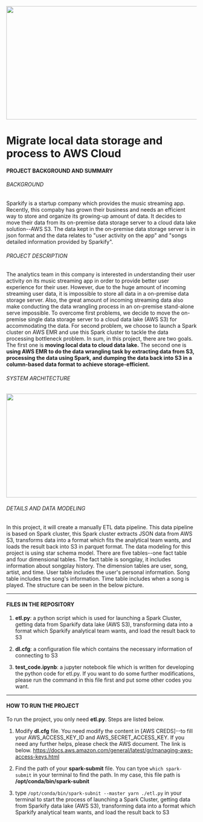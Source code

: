 <p align="center">
  <img width="750" height="300" src="https://github.com/ChunYen-Chang/Migrate-Local-Data-Storage-and-Process-to-AWS-Cloud/blob/master/images/logo.jpg">
</p>

# Migrate local data storage and process to AWS Cloud
#### PROJECT BACKGROUND AND SUMMARY
###### *BACKGROUND*
Sparkify is a startup company which provides the music streaming app. Recently, this compaby has grown their business and needs an efficient way to store and organize its growing-up amount of data. It decides to move their data from its on-premise data storage server to a cloud data lake solution--AWS S3. The data kept in the on-premise data storage server is in json format and the data relates to "user activity on the app" and "songs detailed information provided by Sparkify".

###### *PROJECT DESCRIPTION*
The analytics team in this company is interested in understanding their user activity on its music streaming app in order to provide better user experience for their user. However, due to the huge amount of incoming streaming user data, it is impossible to store all data in a on-premise data storage server. Also, the great amount of incoming streaming data also make conducting the data wrangling process in an on-premise stand-alone serve impossible. To overcome first problems, we decide to move the on-premise single data storage server to a cloud data lake (AWS S3) for accommodating the data. For second problem, we choose to launch a Spark cluster on AWS EMR and use this Spark cluster to tackle the data processing bottleneck problem. In sum, in this project, there are two goals. The first one is **moving local data to cloud data lake.** The second one is **using AWS EMR to do the data wrangling task by extracting data from S3, processing the data using Spark, and dumping the data back into S3 in a column-based data format to achieve storage-efficient.** 

###### *SYSTEM ARCHITECTURE*
<p align="center">
  <img width="850" height="275" src="https://github.com/ChunYen-Chang/Migrate-Local-Data-Storage-and-Process-to-AWS-Cloud/blob/master/images/system_architecture.jpeg">
</p>

###### *DETAILS AND DATA MODELING*
In this project, it will create a manually ETL data pipeline. This data pipeline is based on Spark cluster, this Spark cluster extracts JSON data from AWS S3, transforms data into a format which fits the analytical team wants, and loads the result back into S3 in parquet format. The data modeling for this project is using star schema model. There are five tables--one fact table and four dimensional tables. The fact table is songplay, it includes information about songplay history. The dimension tables are user, song, artist, and time. User table includes the user's personal information. Song table includes the song's information. Time table includes when a song is played. The structure can be seen in the below picture.



------------
#### FILES IN THE REPOSITORY
1. **etl.py**: a python script which is used for launching a Spark Cluster, getting data from Sparkify data lake (AWS S3), transforming data into a format which Sparkify analytical team wants, and load the result back to S3

2. **dl.cfg**: a configuration file which contains the necessary information of connecting to S3

3. **test_code.ipynb**: a jupyter notebook file which is written for developing the python code for etl.py. If you want to do some further modifications, please run the command in this file first and put some other codes you want.

------------
#### HOW TO RUN THE PROJECT
To run the project, you only need **etl.py**. Steps are listed below.
1. Modify **dl.cfg** file. You need modify the content in [AWS CREDS]--to fill your AWS_ACCESS_KEY_ID and AWS_SECRET_ACCESS_KEY. If you need any further helps, please check the AWS document. The link is below. https://docs.aws.amazon.com/general/latest/gr/managing-aws-access-keys.html

2. Find the path of your **spark-submit** file. You can tyoe `which spark-submit` in your terminal to find the path. In my case, this file path is **/opt/conda/bin/spark-subnit**

3. type `/opt/conda/bin/spark-subnit --master yarn ./etl.py` in your terminal to start the process of launching a Spark Cluster, getting data from Sparkify data lake (AWS S3), transforming data into a format which Sparkify analytical team wants, and load the result back to S3


